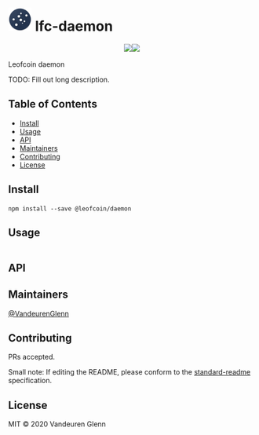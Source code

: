 # <img src="leofcoin.png" width="48"></img> lfc-daemon


<p style="justify-content: center; align-items: center; width: 100%;display:flex;">

  <a href="https://github.com/RichardLitt/standard-readme">
    <img src="https://img.shields.io/badge/standard--readme-OK-green.svg?style=flat-square">
  </a>
  
  <a href="https://npmjs.com/package/lfc-daemon">
    <img src="https://img.shields.io/npm/dt/@leofcoin/daemon?style=flat-square">
  </a>
</p>

Leofcoin daemon

TODO: Fill out long description.

## Table of Contents

- [Install](#install)
- [Usage](#usage)
- [API](#api)
- [Maintainers](#maintainers)
- [Contributing](#contributing)
- [License](#license)

## Install

```
npm install --save @leofcoin/daemon
```

## Usage

```
```

## API

## Maintainers

[@VandeurenGlenn](https://github.com/VandeurenGlenn)

## Contributing

PRs accepted.

Small note: If editing the README, please conform to the [standard-readme](https://github.com/RichardLitt/standard-readme) specification.

## License

MIT © 2020 Vandeuren Glenn
